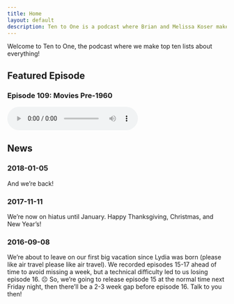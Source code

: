 ```yaml
---
title: Home
layout: default
description: Ten to One is a podcast where Brian and Melissa Koser make top ten lists about everything!
---
```

Welcome to Ten to One, the podcast where we make top ten lists about everything!

<h2>Featured Episode</h2>
<h3>Episode 109: Movies Pre-1960</h3>
<audio src="http://{{ site.cdn_url }}/109-movies-pre-1960.mp3" preload="metadata" controls></audio>

<h2>News</h2>

<h3>2018-01-05</h3>
<p>And we’re back!</p>

<h3>2017-11-11</h3>
<p>We’re now on hiatus until January. Happy Thanksgiving, Christmas, and New Year’s!</p>

<h3>2016-09-08</h3>
<p>We’re about to leave on our first big vacation since Lydia was born (please like air travel please like air travel). We recorded episodes 15-17 ahead of time to avoid missing a week, but a technical difficulty led to us losing episode 16. ☹ So, we’re going to release episode 15 at the normal time next Friday night, then there’ll be a 2-3 week gap before episode 16. Talk to you then!</p>